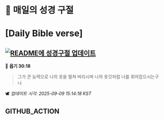 # 🙏 매일의 성경 구절
# [Daily Bible verse]
## [![README에 성경구절 업데이트](https://github.com/DONGSUKA/first_test/actions/workflows/update-readme-bible.yml/badge.svg)](https://github.com/DONGSUKA/first_test/actions/workflows/update-readme-bible.yml)
<!-- START_BIBLE_VERSE -->
📖 **욥기 30:18**
> 그가 큰 능력으로 나의 옷을 떨쳐 버리시며 나의 옷깃처럼 나를 휘어잡으시는구나

🕊️ _업데이트 시각: 2025-09-09 15:14:18 KST_
  <!-- END_BIBLE_VERSE -->
## GITHUB_ACTION
